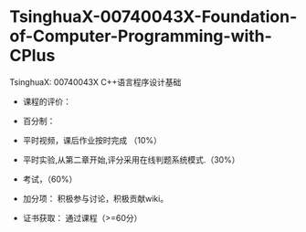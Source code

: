 # TsinghuaX-00740043X-Foundation-of-Computer-Programming-with-CPlus
TsinghuaX: 00740043X C++语言程序设计基础
- 课程的评价：
- 百分制：
- 平时视频，课后作业按时完成 （10%）
- 平时实验,从第二章开始,评分采用在线判题系统模式.（30%）
- 考试，（60%）
- 加分项： 积极参与讨论，积极贡献wiki。

- 证书获取： 通过课程（>=60分）

